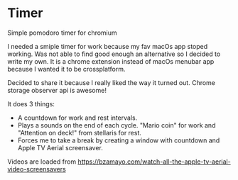 # Timer
Simple pomodoro timer for chromium

I needed a smiple timer for work because my fav macOs app stoped working.
Was not able to find good enough an alternative so I decided to write my own.
It is a chrome extension instead of macOs menubar app because I wanted it to be crossplatform.

Decided to share it because I really liked the way it turned out. Chrome storage observer api is awesome!

It does 3 things:
- A countdown for work and rest intervals.
- Plays a sounds on the end of each cycle. "Mario coin" for work and "Attention on deck!" from stellaris for rest.
- Forces me to take a break by creating a window with countdown and Apple TV Aerial screensaver.

Videos are loaded from https://bzamayo.com/watch-all-the-apple-tv-aerial-video-screensavers
